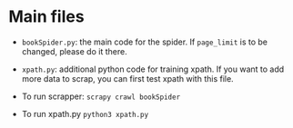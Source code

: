 # Main files

- `bookSpider.py`: the main code for the spider. If `page_limit` is to be changed, please do it there. 
- `xpath.py`: additional python code for training xpath. If you want to add more data to scrap, you can first test xpath with this file. 

- To run scrapper: 
`scrapy crawl bookSpider`
- To run xpath.py 
`python3 xpath.py`


